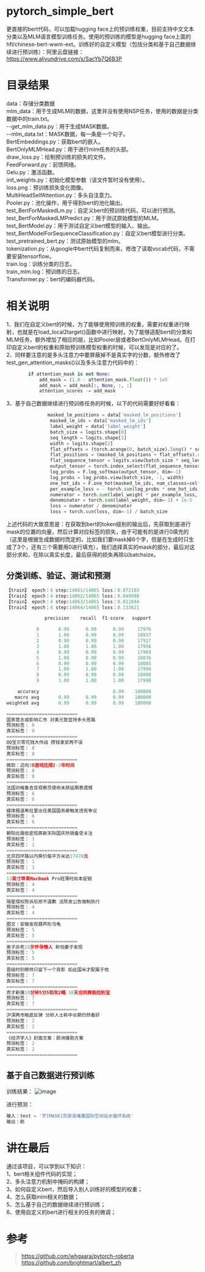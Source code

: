 # pytorch_simple_bert
更直接的bert代码，可以加载hugging face上的预训练权重，目前支持中文文本分类以及MLM语言模型训练任务。使用的预训练的模型是hugging face上面的hfl/chinese-bert-wwm-ext。训练好的自定义模型（包括分类和基于自己数据继续进行预训练）：阿里云盘链接：https://www.aliyundrive.com/s/SacYb7Q6B3P

# 目录结果
data：存储分类数据<br>
mlm_data：用于生成MLM的数据，这里并没有使用NSP任务，使用的数据是分类数据中的train.txt。<br>
--get_mlm_data.py：用于生成MASK数据。<br>
--mlm_data.txt：MASK数据，每一条是一个句子。<br>
BertEmbeddings.py：获取bert的嵌入。<br>
BertOnlyMLMHead.py：用于进行mlm任务的头部。<br>
draw_loss.py：绘制预训练的损失的文件。<br>
FeedForward.py：前馈网络。<br>
Gelu.py：激活函数。<br>
init_weights.py：初始化模型参数（该文件暂时没有使用）。<br>
loss.png：预训练损失变化图像。<br>
MultiHeadSelfAttention.py：多头自注意力。<br>
Pooler.py：池化操作，用于得到bert的池化输出。<br>
test_BertForMaskedLm.py：自定义bert的预训练代码，可以进行预测。<br>
test_BertForMaskedLMPredict.py：用于测试原始模型的MLM。<br>
test_BertModel.py：用于测试自定义bert模型的输入、输出。<br>
test_BertModelForSequenceClassification.py：自定义bert模型进行分类。<br>
test_pretrained_bert.py：测试原始模型的mlm。	<br>
tokenization.py：从google中bert代码复制而来，修改了读取vocab代码，不需要安装tensorflow。<br>
train.log：训练分类的日志。<br>
train_mlm.log：预训练的日志。<br>
Transformer.py：bert的编码器代码。<br>

# 相关说明
1、我们在自定义bert的时候，为了能够使用预训练的权重，需要对权重进行映射，也就是在load_local2target()函数中进行映射，为了能够适配bert的分类和MLM任务，额外增加了相应的层，比如Pooler层或者BertOnlyMLMHead。在打印自定义bert的权重和原始预训练模型权重的时候，可以发现是对应的了。<br>
2、同样要注意的是多头注意力中要屏蔽掉不是真实字的分数，额外修改了test_gen_attention_masks()以及多头注意力代码中的：
```python
        if attention_mask is not None:
            add_mask = (1.0 - attention_mask.float()) * 1e5
            add_mask = add_mask[:, None, :, :]
            attention_scores -= add_mask
```
3、基于自己数据继续进行预训练任务的时候，以下的代码需要好好看看：
```python
               masked_lm_positions = data['masked_lm_positions']
                masked_lm_ids = data['masked_lm_ids']
                label_weight = data['label_weight']
                batch_size = logits.shape[0]
                seq_length = logits.shape[1]
                width = logits.shape[2]
                flat_offsets = (torch.arange(0, batch_size).long() * seq_length).reshape(-1, 1).to(self.config.device)
                flat_positions = (masked_lm_positions + flat_offsets).reshape(-1).to(self.config.device)
                flat_sequence_tensor = logits.view(batch_size * seq_length, width)
                output_tensor = torch.index_select(flat_sequence_tensor, 0, flat_positions)
                log_probs = F.log_softmax(output_tensor, dim=-1)
                log_probs = log_probs.view(batch_size, -1, width)
                one_hot_ids = F.one_hot(masked_lm_ids, num_classes=self.config.vocab_size)
                per_example_loss = - torch.sum(log_probs * one_hot_ids, dim=-1)
                numerator = torch.sum(label_weight * per_example_loss, dim=-1)
                denominator = torch.sum(label_weight, dim=-1) + 1e-5
                loss = numerator / denominator
                loss = torch.sum(loss, dim=-1) / batch_size
```
上述代码的大致意思是：在获取到bert的token级别的输出后，先获取到是进行mask的位置的向量，然后计算对应标签的损失，由于可能有的是进行0填充的（这里是根据生成数据时而定的，比如我们要mask掉6个字，但是在生成时只生成了3个，还有三个需要用0进行填充），我们选择真实的mask的部分，最后对这部分求和，在除以真实长度，最后获得的损失再除以batchsize。

## 分类训练、验证、测试和预测
```python
【train】 epoch：4 step:14061/14065 loss：0.072103
【train】 epoch：4 step:14062/14065 loss：0.040998
【train】 epoch：4 step:14063/14065 loss：0.011044
【train】 epoch：4 step:14064/14065 loss：0.133621

              precision    recall  f1-score   support

           0       0.99      0.99      0.99     17976
           1       1.00      0.99      0.99     18037
           2       0.98      0.99      0.99     17917
           3       1.00      1.00      1.00     17956
           4       0.99      0.99      0.99     17969
           5       1.00      0.99      0.99     18076
           6       0.99      0.99      0.99     18085
           7       1.00      1.00      1.00     17994
           8       0.99      0.99      0.99     18000
           9       1.00      1.00      1.00     17990

    accuracy                           0.99    180000
   macro avg       0.99      0.99      0.99    180000
weighted avg       0.99      0.99      0.99    180000

==========================
国家意志或影响汇市 对美元暂宜持多头思路
预测标签： 0
真实标签： 0
==========================
QQ宝贝零花钱大作战 攒钱拿奖两不误
预测标签： 8
真实标签： 8
==========================
微软：迈向3D游戏还得2-3年时间
预测标签： 8
真实标签： 8
==========================
法国对格鲁吉亚观察员使命未获延期表遗憾
预测标签： 6
真实标签： 6
==========================
媒体报道希拉里出任美国国务卿触发违宪争议
预测标签： 6
真实标签： 6
==========================
朝阳北路低密现房新天际国庆热销备受关注
预测标签： 1
真实标签： 1
==========================
北京四环路以内房价每平方米达17478元
预测标签： 1
真实标签： 1
==========================
13英寸苹果MacBook Pro轻薄时尚本促销
预测标签： 4
真实标签： 4
==========================
瑞星侵权败诉后拒不道歉 法院发公告强制执行
预测标签： 4
真实标签： 4
==========================
图文：安徽发现葫芦形乌龟
预测标签： 5
真实标签： 5
==========================
男子杀死18岁怀孕情人 称怕妻子发现
预测标签： 5
真实标签： 5
==========================
晋级时刻穆帅只留下一个背影 如此国米才配属于他
预测标签： 7
真实标签： 7
==========================
奇才新援10分钟5分5助攻2帽 10天合同竟能捡到宝
预测标签： 7
真实标签： 7
==========================
沪深两市触底反弹 分析人士称中长期仍然看好
预测标签： 2
真实标签： 2
==========================
《经济学人》封面文章：欧洲援助方案
预测标签： 2
真实标签： 2
==========================
```

## 基于自己数据进行预训练
训练结果：
![image](https://github.com/taishan1994/pytorch_simple_bert/blob/main/loss.png)

进行预测：
```python
输入：text = '宇[MASK]员尿液堵塞国际空间站水循环系统'
输出：航
```

# 讲在最后
通过该项目，可以学到以下知识：<br>
1、bert相关组件代码的实现；<br>
2、多头注意力机制中掩码的构建；<br>
3、如何自定义bert，然后导入别人训练好的模型的权重；<br>
4、怎么获取mlm相关的数据；<br>
5、怎么基于自己的数据继续进行预训练；<br>
6、使用自定义的bert进行相关的任务的微调；<br>


# 参考
> https://github.com/whgaara/pytorch-roberta
> https://github.com/brightmart/albert_zh

